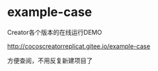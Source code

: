 # example-case

Creator各个版本的在线运行DEMO

http://cocoscreatorreplicat.gitee.io/example-case

方便查阅，不用反复新建项目了
